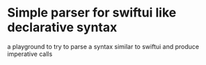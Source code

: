 # Simple parser for swiftui like declarative syntax
a playground to try to parse a syntax similar to swiftui and produce imperative calls